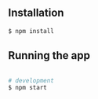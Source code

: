 ## Installation

```bash
$ npm install
```

## Running the app

```bash

# development
$ npm start

```

